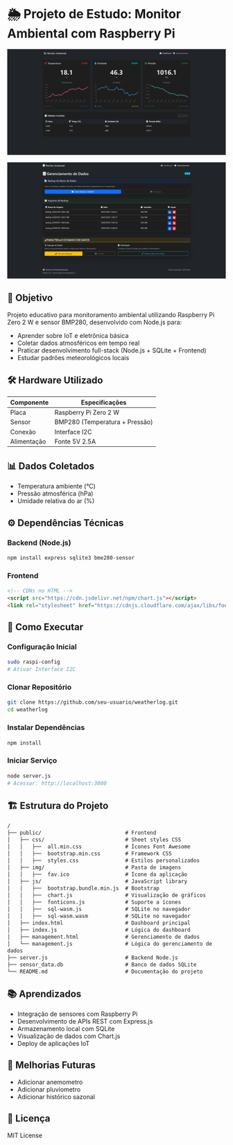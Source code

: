# 🌦️ Projeto de Estudo: Monitor Ambiental com Raspberry Pi

![Dashboard](https://github.com/phsprogramador/weatherlog/blob/main/public/img/screenshot_index.jpeg)

![Dashboard](https://github.com/phsprogramador/weatherlog/blob/main/public/img/screenshot_management.jpeg)


## 📌 Objetivo

Projeto educativo para monitoramento ambiental utilizando Raspberry Pi Zero 2 W e sensor BMP280, desenvolvido com Node.js para:

- Aprender sobre IoT e eletrônica básica  
- Coletar dados atmosféricos em tempo real  
- Praticar desenvolvimento full-stack (Node.js + SQLite + Frontend)
- Estudar padrões meteorológicos locais  

## 🛠️ Hardware Utilizado

| Componente       | Especificações                   |
|------------------|----------------------------------|
| Placa            | Raspberry Pi Zero 2 W            |
| Sensor           | BMP280 (Temperatura + Pressão)   |
| Conexão          | Interface I2C                    |
| Alimentação      | Fonte 5V 2.5A                    |

## 📊 Dados Coletados

- Temperatura ambiente (°C)  
- Pressão atmosférica (hPa)  
- Umidade relativa do ar (%)

## ⚙️ Dependências Técnicas

### Backend (Node.js)

```bash
npm install express sqlite3 bme280-sensor
```

### Frontend

```html
<!-- CDNs no HTML -->
<script src="https://cdn.jsdelivr.net/npm/chart.js"></script>
<link rel="stylesheet" href="https://cdnjs.cloudflare.com/ajax/libs/font-awesome/6.4.0/css/all.min.css">
```

## 🚀 Como Executar

### Configuração Inicial

```bash
sudo raspi-config
# Ativar Interface I2C
```

### Clonar Repositório

```bash
git clone https://github.com/seu-usuario/weatherlog.git
cd weatherlog
```

### Instalar Dependências

```bash
npm install
```

### Iniciar Serviço

```bash
node server.js
# Acessar: http://localhost:3000
```

## 🏗️ Estrutura do Projeto

```
/
├── public/                           # Frontend
│   ├── css/                          # Sheet styles CSS
│   │   ├──  all.min.css              # Ícones Font Awesome
│   │   ├──  bootstrap.min.css        # Framework CSS
│   │   ├──  styles.css               # Estilos personalizados
│   ├── img/                          # Pasta de imagens
│   │   ├──  fav.ico                  # Ícone da aplicação  
│   ├── js/                           # JavaScript library
│   │   ├──  bootstrap.bundle.min.js  # Bootstrap
│   │   ├──  chart.js                 # Visualização de gráficos
│   │   ├──  fonticons.js             # Suporte a ícones
│   │   ├──  sql-wasm.js              # SQLite no navegador 
│   │   ├──  sql-wasm.wasm            # SQLite no navegador 
│   ├── index.html                    # Dashboard principal
│   ├── index.js                      # Lógica do dashboard
│   ├── management.html               # Gerenciamento de dados
│   └── management.js                 # Lógica do gerenciamento de dados
├── server.js                         # Backend Node.js
├── sensor_data.db                    # Banco de dados SQLite
└── README.md                         # Documentação do projeto
```

## 📚 Aprendizados

- Integração de sensores com Raspberry Pi  
- Desenvolvimento de APIs REST com Express.js  
- Armazenamento local com SQLite  
- Visualização de dados com Chart.js  
- Deploy de aplicações IoT

## 🔮 Melhorias Futuras

- Adicionar anemometro
- Adicionar pluviometro
- Adicionar histórico sazonal  

## 📄 Licença

MIT License
